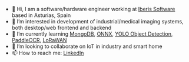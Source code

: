 - 👋 Hi, I am a software/hardware engineer working at [Iberis Software](https://iberisoft.com/) based in Asturias, Spain
- 👀 I’m interested in development of industrial/medical imaging systems, both desktop/web frontend and backend
- 🌱 I’m currently learning [MongoDB](https://www.mongodb.com/), [ONNX](https://onnx.ai/), [YOLO Object Detection](https://pjreddie.com/darknet/yolo/), [PaddleOCR](https://github.com/PaddlePaddle/PaddleOCR), [LoRaWAN](https://en.wikipedia.org/wiki/LoRa)
- 💞️ I’m looking to collaborate on IoT in industry and smart home
- 📫 How to reach me: [LinkedIn](https://www.linkedin.com/in/pavelzaytsev/)
